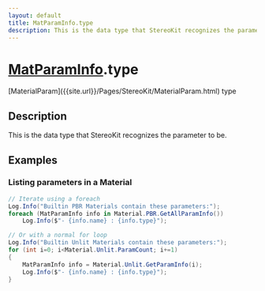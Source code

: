 ```yaml
---
layout: default
title: MatParamInfo.type
description: This is the data type that StereoKit recognizes the parameter to be.
---
```

# [MatParamInfo]({{site.url}}/Pages/StereoKit/MatParamInfo.html).type

<div class='signature' markdown='1'>
[MaterialParam]({{site.url}}/Pages/StereoKit/MaterialParam.html) type
</div>

## Description
This is the data type that StereoKit recognizes the
parameter to be.


## Examples

### Listing parameters in a Material
```csharp
// Iterate using a foreach
Log.Info("Builtin PBR Materials contain these parameters:");
foreach (MatParamInfo info in Material.PBR.GetAllParamInfo())
	Log.Info($"- {info.name} : {info.type}");

// Or with a normal for loop
Log.Info("Builtin Unlit Materials contain these parameters:");
for (int i=0; i<Material.Unlit.ParamCount; i+=1)
{
	MatParamInfo info = Material.Unlit.GetParamInfo(i);
	Log.Info($"- {info.name} : {info.type}");
}
```

